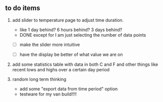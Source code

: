 


## to do items




1. add slider to temperature page to adjust time duration.
   - like 1 day behind? 6 hours behind? 3 days behind?
   - DONE except for I am just selecting the number of data points
   - [ ] make the slider more intuitive
   - [ ] have the display be better of what value we are on



3. add some statistics table with data in both C and F
   and other things like recent lows and highs over a certain day period







2. random long term thinking
   - add some "export data from time period" option
   - testware for my van build!!!!
